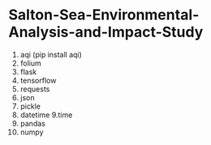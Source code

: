 # Salton-Sea-Environmental-Analysis-and-Impact-Study
1. aqi (pip install aqi)
2. folium
3. flask
4. tensorflow 
5. requests
6. json
7. pickle
8. datetime
9.time
10. pandas
11. numpy
